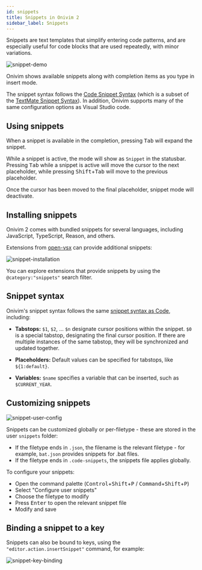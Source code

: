 ```yaml
---
id: snippets
title: Snippets in Onivim 2
sidebar_label: Snippets
---
```


Snippets are text templates that simplify entering code patterns,
and are especially useful for code blocks that are used repeatedly, with minor variations.

![snippet-demo](https://user-images.githubusercontent.com/13532591/109021934-3276e700-7670-11eb-84d3-3637dc290016.gif)

Onivim shows available snippets along with completion items as you type in insert mode.

The snippet syntax follows the [Code Snippet Syntax](https://code.visualstudio.com/docs/editor/userdefinedsnippets#_snippet-syntax) (which is a subset of the [TextMate Snippet Syntax](https://manual.macromates.com/en/snippets)). In addition, Onivim supports many of the same configuration options as Visual Studio code.

## Using snippets

When a snippet is available in the completion, pressing <kbd>Tab</kbd> will expand the snippet.

While a snippet is active, the mode will show as `Snippet` in the statusbar. Pressing <kbd>Tab</kbd> while a snippet is active will move the cursor to the next placeholder, while pressing <kbd>Shift</kbd>+<kbd>Tab</kbd> will move to the previous placeholder.

Once the cursor has been moved to the final placeholder, snippet mode will deactivate.

## Installing snippets

Onivim 2 comes with bundled snippets for several languages, including JavaScript, TypeScript, Reason, and others.

Extensions from [open-vsx](https://open-vsx.org/) can provide additional snippets:

![snippet-installation](https://user-images.githubusercontent.com/13532591/109021939-33a81400-7670-11eb-97d3-ebbcfa18c3cc.gif)

You can explore extensions that provide snippets by using the `@category:"snippets"` search filter.

## Snippet syntax

Onivim's snippet syntax follows the same [snippet syntax as Code](https://code.visualstudio.com/docs/editor/userdefinedsnippets), including:

- __Tabstops:__ `$1`, `$2`, ... `$n` designate cursor positions within the snippet. `$0` is a special tabstop, designating the final cursor position. If there are multiple instances of the same tabstop, they will be synchronized and updated together.

- __Placeholders:__ Default values can be specified for tabstops, like `${1:default}`.

- __Variables:__ `$name` specifies a variable that can be inserted, such as `$CURRENT_YEAR`.

## Customizing snippets

![snippet-user-config](https://user-images.githubusercontent.com/13532591/109041574-082f2480-7684-11eb-9ee4-bc7bcbc89a2c.gif)

Snippets can be customized globally or per-filetype - these are stored in the user `snippets` folder:
- If the filetype ends in `.json`, the filename is the relevant filetype - for example, `bat.json` provides snippets for .bat files.
- If the filetype ends in `.code-snippets`, the snippets file applies globally.

To configure your snippets:
- Open the command palette (<kbd>Control</kbd>+<kbd>Shift</kbd>+<kbd>P</kbd> / <kbd>Command</kbd>+<kbd>Shift</kbd>+<kbd>P</kbd>)
- Select "Configure user snippets"
- Choose the filetype to modify
- Press <kbd>Enter</kbd> to open the relevant snippet file
- Modify and save

## Binding a snippet to a key

Snippets can also be bound to keys, using the `"editor.action.insertSnippet"` command, for example:

![snippet-key-binding](https://user-images.githubusercontent.com/13532591/109041574-082f2480-7684-11eb-9ee4-bc7bcbc89a2c.gif)
